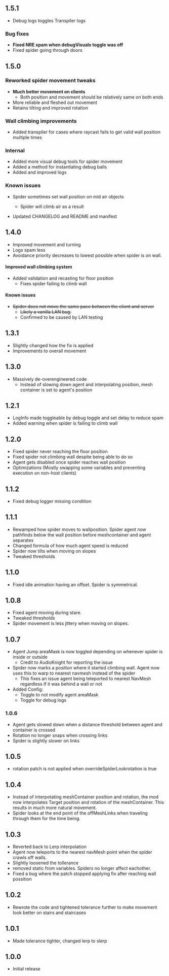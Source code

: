 ## 1.5.1

- Debug logs toggles Transpiler logs

### Bug fixes
- **Fixed NRE spam when debugVisuals toggle was off**
- Fixed spider going through doors

## 1.5.0

###  Reworked spider movement tweaks
- **Much better movement on clients**
	- Both position and movement should be relatively same on both ends
- More reliable and fleshed out movement
- Retains tilting and improved rotation

### Wall climbing improvements	
- Added transpiler for cases where raycast fails to get valid wall position multiple times

### Internal
- Added more visual debug tools for spider movement
- Added a method for instantiating debug balls
- Added and improved logs

### Known issues
- Spider sometimes set wall position on mid air objects
	- Spider will climb air as a result

- Updated CHANGELOG and README and manifest

## 1.4.0
- Improved movement and turning
- Logs spam less
- Avoidance priority decreases to lowest possible when spider is on wall.
 
#### Improved wall climbing system
- Added validation and recasting for floor position
	- Fixes spider failing to climb wall

#### Known issues
- ~~Spider does not move the same pace between the client and server~~
	- ~~Likely a vanilla LAN bug.~~
	- Confirmed to be caused by LAN testing

## 1.3.1
- Slightly changed how the fix is applied
- Improvements to overall movement

## 1.3.0
- Massively de-overengineered code
	- Instead of slowing down agent and interpolating position, mesh container is set to agent's position

## 1.2.1
- LogInfo made toggleable by debug toggle and set delay to reduce spam
- Added warning when spider is failing to climb wall

## 1.2.0
- Fixed spider never reaching the floor position
- Fixed spider not climbing wall despite being able to do so
- Agent gets disabled once spider reaches wall position
- Optimizations (Mostly swapping some variables and preventing execution on non-host clients)

## 1.1.2
- Fixed debug logger missing condition

## 1.1.1
- Rewamped how spider moves to wallposition. Spider agent now pathfinds below the wall position before meshcontainer and agent separates
- Changed formula of how much agent speed is reduced
- Spider now tilts when moving on slopes
- Tweaked thresholds

## 1.1.0
- Fixed idle animation having an offset. Spider is symmetrical.

## 1.0.8
- Fixed agent moving during stare.
- Tweaked thresholds
- Spider movement is less jittery when moving on slopes.

## 1.0.7
- Agent Jump areaMask is now toggled depending on whenever spider is inside or outside
	- Credit to AudioKnight for reporting the issue
- Spider now marks a position where it started climbing wall. Agent now uses this to warp to nearest navmesh instead of the spider
	- This fixes an issue agent being teleported to nearest NavMesh regardless if it was behind a wall or not
- Added Config:
	- Toggle to not modify agent areaMask
	- Toggle for debug logs

### 1.0.6
- Agent gets slowed down when a distance threshold between agent and container is crossed
- Rotation no longer snaps when crossing links
- Spider is slightly slower on links

## 1.0.5
- rotation patch is not applied when overrideSpiderLookrotation is true

## 1.0.4
- Instead of interpotating meshContainer position and rotation, the mod now interpolates Target position and rotation of the meshContainer. This results in much more natural movement.
- Spider looks at the end point of the offMeshLinks when traveling through them for the time being.

## 1.0.3
- Reverted back to Lerp interpolation
- Agent now teleports to the nearest navMesh point when the spider crawls off walls.
- Slightly loosened the tollerance
- removed static from variables. Spiders no longer affect eachother.
- Fixed a bug where the patch stopped applying fix after reaching wall possition

## 1.0.2
- Rewrote the code and tightened tolerance further to make movement look better on stairs and staircases <br>

## 1.0.1
- Made tolerance tighter, changed lerp to slerp<br>
 
## 1.0.0
- Initial release <br>
